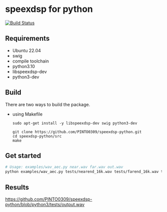 speexdsp for python
===================

[![Build Status](https://travis-ci.org/xiongyihui/speexdsp-python.svg?branch=master)](https://travis-ci.org/xiongyihui/speexdsp-python)

## Requirements
+ Ubuntu 22.04
+ swig
+ compile toolchain
+ python3.10
+ libspeexdsp-dev
+ python3-dev

## Build
There are two ways to build the package.

- using Makefile

    ```
    sudo apt-get install -y libspeexdsp-dev swig python3-dev
    
    git clone https://github.com/PINTO0309/speexdsp-python.git
    cd speexdsp-python/src
    make
    ```

## Get started
```bash
# Usage: examples/wav_aec.py near.wav far.wav out.wav
python examples/wav_aec.py tests/nearend_16k.wav tests/farend_16k.wav tests/output.wav
```

## Results

https://github.com/PINTO0309/speexdsp-python/blob/python3/tests/output.wav
